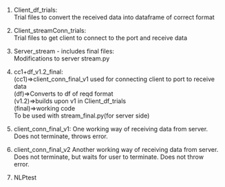 1. Client_df_trials:  
Trial files to convert the received data into dataframe of correct format  
  
2. Client_streamConn_trials:  
Trial files to get client to connect to the port and receive data  
  
3. Server_stream - includes final files:  
Modifications to server stream.py   
  
4. cc1+df_v1.2_final:  
(cc1)=>client_conn_final_v1 used for connecting client to port to receive data   
(df)=>Converts to df of reqd format  
(v1.2)=>builds upon v1 in Client_df_trials  
(final)=>working code  
To be used with stream_final.py(for server side)  

5. client_conn_final_v1:
One working way of receiving data from server.  
Does not terminate, throws error.  

6. client_conn_final_v2
Another working way of receiving data from server.  
Does not terminate, but waits for user to terminate. Does not throw error.  

7. NLPtest

  
